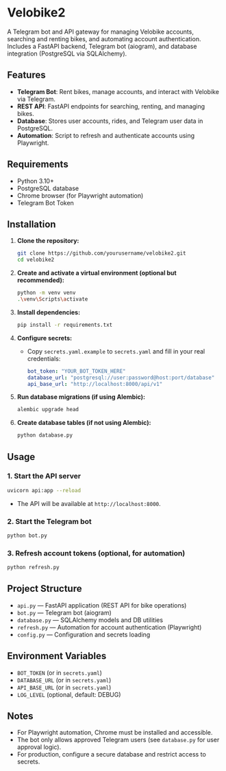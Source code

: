 # Velobike2

A Telegram bot and API gateway for managing Velobike accounts, searching and renting bikes, and automating account authentication.  
Includes a FastAPI backend, Telegram bot (aiogram), and database integration (PostgreSQL via SQLAlchemy).

## Features

- **Telegram Bot**: Rent bikes, manage accounts, and interact with Velobike via Telegram.
- **REST API**: FastAPI endpoints for searching, renting, and managing bikes.
- **Database**: Stores user accounts, rides, and Telegram user data in PostgreSQL.
- **Automation**: Script to refresh and authenticate accounts using Playwright.

## Requirements

- Python 3.10+
- PostgreSQL database
- Chrome browser (for Playwright automation)
- Telegram Bot Token

## Installation

1. **Clone the repository:**

   ```sh
   git clone https://github.com/yourusername/velobike2.git
   cd velobike2
   ```

2. **Create and activate a virtual environment (optional but recommended):**

   ```sh
   python -m venv venv
   .\venv\Scripts\activate
   ```

3. **Install dependencies:**

   ```sh
   pip install -r requirements.txt
   ```

4. **Configure secrets:**

   - Copy `secrets.yaml.example` to `secrets.yaml` and fill in your real credentials:
     ```yaml
     bot_token: "YOUR_BOT_TOKEN_HERE"
     database_url: "postgresql://user:password@host:port/database"
     api_base_url: "http://localhost:8000/api/v1"
     ```

5. **Run database migrations (if using Alembic):**

   ```sh
   alembic upgrade head
   ```

6. **Create database tables (if not using Alembic):**
   ```sh
   python database.py
   ```

## Usage

### 1. Start the API server

```sh
uvicorn api:app --reload
```

- The API will be available at `http://localhost:8000`.

### 2. Start the Telegram bot

```sh
python bot.py
```

### 3. Refresh account tokens (optional, for automation)

```sh
python refresh.py
```

## Project Structure

- `api.py` — FastAPI application (REST API for bike operations)
- `bot.py` — Telegram bot (aiogram)
- `database.py` — SQLAlchemy models and DB utilities
- `refresh.py` — Automation for account authentication (Playwright)
- `config.py` — Configuration and secrets loading

## Environment Variables

- `BOT_TOKEN` (or in `secrets.yaml`)
- `DATABASE_URL` (or in `secrets.yaml`)
- `API_BASE_URL` (or in `secrets.yaml`)
- `LOG_LEVEL` (optional, default: DEBUG)

## Notes

- For Playwright automation, Chrome must be installed and accessible.
- The bot only allows approved Telegram users (see `database.py` for user approval logic).
- For production, configure a secure database and restrict access to secrets.
